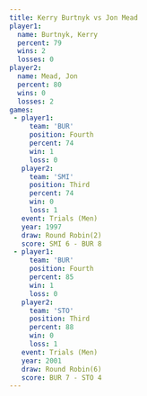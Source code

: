 ```yaml
---
title: Kerry Burtnyk vs Jon Mead
player1:              
  name: Burtnyk, Kerry
  percent: 79         
  wins: 2             
  losses: 0           
player2:              
  name: Mead, Jon     
  percent: 80         
  wins: 0             
  losses: 2           
games:
 - player1:          
     team: 'BUR'     
     position: Fourth
     percent: 74     
     win: 1          
     loss: 0         
   player2:         
     team: 'SMI'    
     position: Third
     percent: 74    
     win: 0         
     loss: 1        
   event: Trials (Men) 
   year: 1997          
   draw: Round Robin(2)
   score: SMI 6 - BUR 8
 - player1:          
     team: 'BUR'     
     position: Fourth
     percent: 85     
     win: 1          
     loss: 0         
   player2:         
     team: 'STO'    
     position: Third
     percent: 88    
     win: 0         
     loss: 1        
   event: Trials (Men) 
   year: 2001          
   draw: Round Robin(6)
   score: BUR 7 - STO 4
---
```

